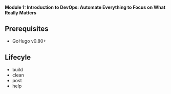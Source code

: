 #### Module 1: Introduction to DevOps: Automate Everything to Focus on What Really Matters

## Prerequisites

* GoHugo v0.80+

## Lifecyle

* build
* clean
* post
* help
